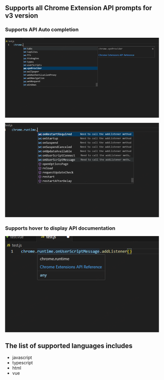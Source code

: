 ## Supports all Chrome Extension API prompts for v3 version

### Supports API Auto completion

![prop](images/prop_prompt.png)

![api](images/api_prompt.png)

### Supports hover to display API documentation

![hover](images/api_hover.png)

## The list of supported languages includes
- javascript
- typescript
- html
- vue
